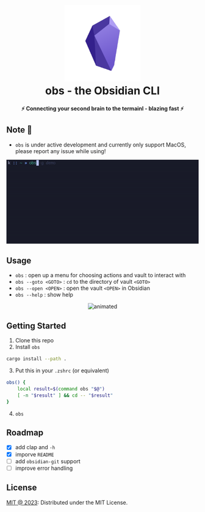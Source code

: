 <h1 id="readme-title" align="center">
    <img src="./assets/obsidian.png" width="200"/>
    <br>
    obs - the Obsidian CLI
</h1>

<h4 id="readme-description" align="center">
    ⚡️ Connecting your second brain to the termainl - blazing fast ⚡️
</h4>

## Note 🚧

- `obs` is under active development and currently only support MacOS, please report any issue while using!

<p align="center">
  <img src="assets/demo-1.gif" alt="animated" />
</p>

## Usage

- `obs` : open up a menu for choosing actions and vault to interact with
- `obs --goto <GOTO>` : `cd` to the directory of vault `<GOTO>`
- `obs --open <OPEN>` : open the vault `<OPEN>` in Obsidian
- `obs --help` : show help

<p align="center">
  <img src="assets/demo-2.gif" alt="animated" />
</p>

## Getting Started

1. Clone this repo
2. Install `obs`

```bash
cargo install --path .
```

3. Put this in your `.zshrc` (or equivalent)

```bash
obs() {
    local result=$(command obs "$@")
    [ -n "$result" ] && cd -- "$result"
}
```

4. `obs`

## Roadmap

- [x] add clap and `-h`
- [x] imporve `README`
- [ ] add `obsidian-git` support
- [ ] improve error handling

## License

[MIT @ 2023](LICENSE): Distributed under the MIT License.